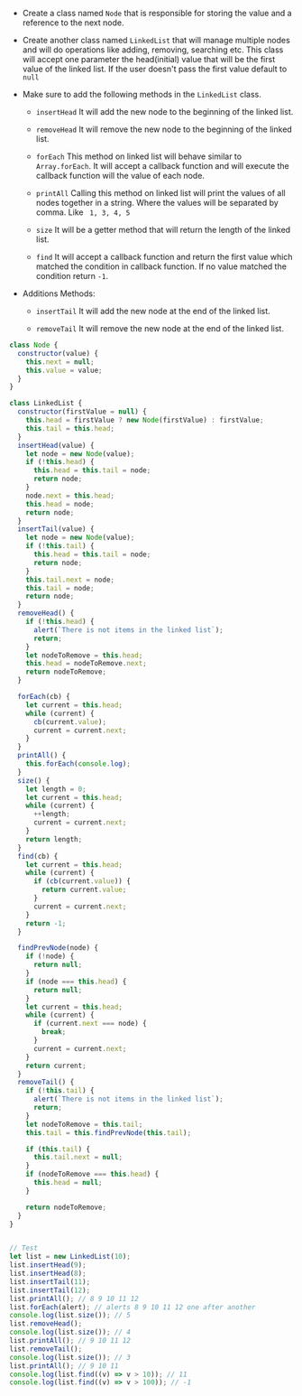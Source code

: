 - Create a class named `Node` that is responsible for storing the value and a reference to the next node.
- Create another class named `LinkedList` that will manage multiple nodes and will do operations like adding, removing, searching etc. This class will accept one parameter the head(initial) value that will be the first value of the linked list. If the user doesn't pass the first value default to `null`

- Make sure to add the following methods in the `LinkedList` class.

  - `insertHead`
    It will add the new node to the beginning of the linked list.

  - `removeHead`
    It will remove the new node to the beginning of the linked list.

  - `forEach`
    This method on linked list will behave similar to `Array.forEach`. It will accept a callback function and will execute the callback function will the value of each node.

  - `printAll`
    Calling this method on linked list will print the values of all nodes together in a string. Where the values will be separated by comma. Like ` 1, 3, 4, 5`

  - `size`
    It will be a getter method that will return the length of the linked list.

  - `find`
    It will accept a callback function and return the first value which matched the condition in callback function. If no value matched the condition return `-1`.

- Additions Methods:

  - `insertTail`
    It will add the new node at the end of the linked list.

  - `removeTail`
    It will remove the new node at the end of the linked list.

```js
class Node {
  constructor(value) {
    this.next = null;
    this.value = value;
  }
}

class LinkedList {
  constructor(firstValue = null) {
    this.head = firstValue ? new Node(firstValue) : firstValue;
    this.tail = this.head;
  }
  insertHead(value) {
    let node = new Node(value);
    if (!this.head) {
      this.head = this.tail = node;
      return node;
    }
    node.next = this.head;
    this.head = node;
    return node;
  }
  insertTail(value) {
    let node = new Node(value);
    if (!this.tail) {
      this.head = this.tail = node;
      return node;
    }
    this.tail.next = node;
    this.tail = node;
    return node;
  }
  removeHead() {
    if (!this.head) {
      alert(`There is not items in the linked list`);
      return;
    }
    let nodeToRemove = this.head;
    this.head = nodeToRemove.next;
    return nodeToRemove;
  }

  forEach(cb) {
    let current = this.head;
    while (current) {
      cb(current.value);
      current = current.next;
    }
  }
  printAll() {
    this.forEach(console.log);
  }
  size() {
    let length = 0;
    let current = this.head;
    while (current) {
      ++length;
      current = current.next;
    }
    return length;
  }
  find(cb) {
    let current = this.head;
    while (current) {
      if (cb(current.value)) {
        return current.value;
      }
      current = current.next;
    }
    return -1;
  }

  findPrevNode(node) {
    if (!node) {
      return null;
    }
    if (node === this.head) {
      return null;
    }
    let current = this.head;
    while (current) {
      if (current.next === node) {
        break;
      }
      current = current.next;
    }
    return current;
  }
  removeTail() {
    if (!this.tail) {
      alert(`There is not items in the linked list`);
      return;
    }
    let nodeToRemove = this.tail;
    this.tail = this.findPrevNode(this.tail);

    if (this.tail) {
      this.tail.next = null;
    }
    if (nodeToRemove === this.head) {
      this.head = null;
    }

    return nodeToRemove;
  }
}


// Test
let list = new LinkedList(10);
list.insertHead(9);
list.insertHead(8);
list.insertTail(11);
list.insertTail(12);
list.printAll(); // 8 9 10 11 12
list.forEach(alert); // alerts 8 9 10 11 12 one after another
console.log(list.size()); // 5
list.removeHead();
console.log(list.size()); // 4
list.printAll(); // 9 10 11 12
list.removeTail();
console.log(list.size()); // 3
list.printAll(); // 9 10 11
console.log(list.find((v) => v > 10)); // 11
console.log(list.find((v) => v > 100)); // -1
```
